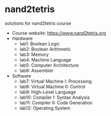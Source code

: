# nand2tetris

solutions for nand2tetris course

* Course website: https://www.nand2tetris.org
* Hardware
  * lab1: Boolean Logic
  * lab2: Boolean Arithmetic
  * lab3: Memory
  * lab4: Machine Language
  * lab5: Computer Architecture
  * lab6: Assembler
* Software
  * lab7: Virtual Machine I: Processing
  * lab8: Virtual Machine II: Control
  * lab9: High-Level Language
  * lab10: Compiler I: Syntax Analysis
  * lab11: Compiler II: Code Generation
  * lab12: Operating System